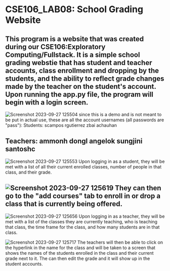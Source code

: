 # CSE106_LAB08: School Grading Website

This program is a website that was created during our CSE106:Exploratory Computing/Fullstack. It is a simple school grading 
webstie that has student and teacher accounts, class enrollment and dropping by the students, and the ability to reflect grade
changes made by the teacher on the student's account. Upon running the app.py file, the program will begin with a login screen.
--------------------------------------------------------------------------------------------------------------------------------
![Screenshot 2023-09-27 125504](https://github.com/scampos37/CSE106_Lab08/assets/115961998/eaee188e-5e94-410f-8888-1a831fcadc16)
since this is a demo and is not meant to be put in actual use, these are all the account usernames (all passwords are "pass"):
Students:
scampos
rgutierrez
zbai
achauhan

Teachers:
ammonh
dongl
angelok
sungjini
santoshc
--------------------------------------------------------------------------------------------------------------------------------
![Screenshot 2023-09-27 125553](https://github.com/scampos37/CSE106_Lab08/assets/115961998/9d1e2152-a58a-4bcf-955f-c3a3aed8af4b)
Upon logging in as a student, they will be met with a list of all their current enrolled classes, number of people in that class, 
and their grade.

![Screenshot 2023-09-27 125619](https://github.com/scampos37/CSE106_Lab08/assets/115961998/2bc0d5b3-b588-46c3-b95e-71300167f3f5)
They can then go to the "add courses" tab to enroll in or drop a class that is currently being offered.
--------------------------------------------------------------------------------------------------------------------------------
![Screenshot 2023-09-27 125656](https://github.com/scampos37/CSE106_Lab08/assets/115961998/9b952a34-d1a7-463f-abdd-08a7b3f74374)
Upon logging in as a teacher, they will be met with a list of the classes they are currently teaching, who is teaching that class,
the time frame for the class, and how many students are in that class. 

![Screenshot 2023-09-27 125717](https://github.com/scampos37/CSE106_Lab08/assets/115961998/45b9176b-56c4-4159-bc3b-6649bf2f75e3)
The teachers will then be able to click on the hyperlink in the name for the class and will be taken to a screen that shows the
names of the students enrolled in the class and their current grade next to it. The can then edit the grade and it will show up
in the student accounts.
